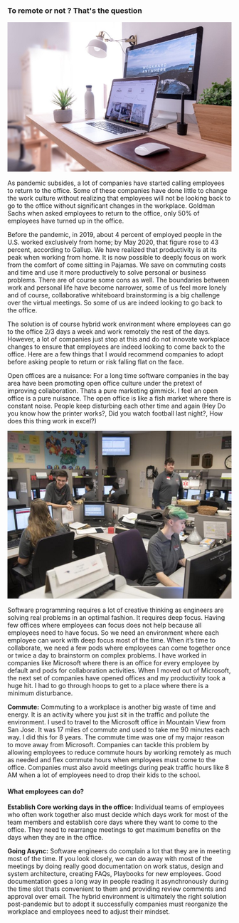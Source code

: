 ### To remote or not ? That's the question

![My image Name](/assets/images/remote-blog-image.jpeg)

As pandemic subsides, a lot of companies have started calling employees to return to the office. Some of these companies have done little to change the work culture without realizing that employees will not be looking back to go to the office without significant changes in the workplace. Goldman Sachs when asked employees to return to the office, only 50% of employees have turned up in the office.

Before the pandemic, in 2019, about 4 percent of employed people in the U.S. worked exclusively from home; by May 2020, that figure rose to 43 percent, according to Gallup. We have realized that productivity is at its peak when working from home. It is now possible to deeply focus on work from the comfort of come sitting in Pajamas. We save on commuting costs and time and use it more productively to solve personal or business problems. There are of course some cons as well. The boundaries between work and personal life have become narrower, some of us feel more lonely and of course, collaborative whiteboard brainstorming is a big challenge over the virtual meetings. So some of us are indeed looking to go back to the office.

The solution is of course hybrid work environment where employees can go to the office 2/3 days a week and work remotely the rest of the days. However, a lot of companies just stop at this and do not innovate workplace changes to ensure that employees are indeed looking to come back to the office. Here are a few things that I would recommend companies to adopt before asking people to return or risk falling flat on the face.

Open offices are a nuisance: For a long time software companies in the bay area have been promoting open office culture under the pretext of improving collaboration. Thats a pure marketing gimmick. I feel an open office is a pure nuisance. The open office is like a fish market where there is constant noise. People keep disturbing each other time and again (Hey Do you know how the printer works?, Did you watch football last night?, How does this thing work in excel?)

![peoplechat](/assets/images/peoplechat.jpeg)

Software programming requires a lot of creative thinking as engineers are solving real problems in an optimal fashion. It requires deep focus. Having few offices where employees can focus does not help because all employees need to have focus. So we need an environment where each employee can work with deep focus most of the time. When it’s time to collaborate, we need a few pods where employees can come together once or twice a day to brainstorm on complex problems.
I have worked in companies like Microsoft where there is an office for every employee by default and pods for collaboration activities. When I moved out of Microsoft, the next set of companies have opened offices and my productivity took a huge hit. I had to go through hoops to get to a place where there is a minimum disturbance.

**Commute:**
Commuting to a workplace is another big waste of time and energy. It is an activity where you just sit in the traffic and pollute the environment. I used to travel to the Microsoft office in Mountain View from San Jose. It was 17 miles of commute and used to take me 90 minutes each way. I did this for 8 years. The commute time was one of my major reason to move away from Microsoft. Companies can tackle this problem by allowing employees to reduce commute hours by working remotely as much as needed and flex commute hours when employees must come to the office. Companies must also avoid meetings during peak traffic hours like 8 AM when a lot of employees need to drop their kids to the school.

#### What employees can do? 

**Establish Core working days in the office:**
Individual teams of employees who often work together also must decide which days work for most of the team members and establish core days where they want to come to the office. They need to rearrange meetings to get maximum benefits on the days when they are in the office.

**Going Async:**
Software engineers do complain a lot that they are in meeting most of the time. If you look closely, we can do away with most of the meetings by doing really good documentation on work status, design and system architecture, creating FAQs, Playbooks for new employees. Good documentation goes a long way in people reading it asynchronously during the time slot thats convenient to them and providing review comments and approval over email.
The hybrid environment is ultimately the right solution post-pandemic but to adopt it successfully companies must reorganize the workplace and employees need to adjust their mindset.
